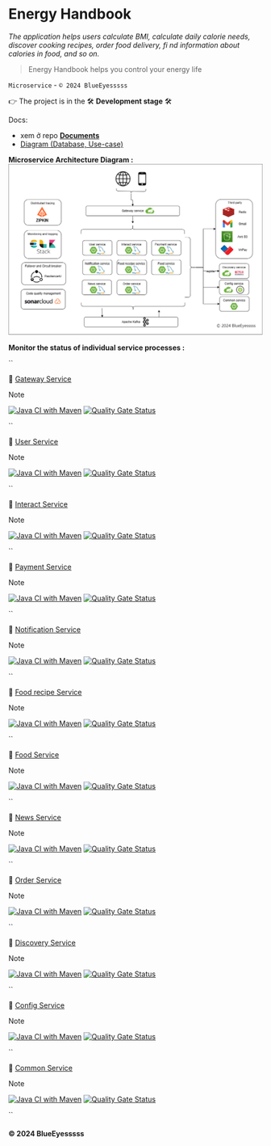 # Energy Handbook

*The application helps users calculate BMI, calculate daily calorie needs, discover cooking
recipes, order food delivery, fi nd information about calories in food, and so on.*
> Energy Handbook helps you control your energy life

`Microservice` - `© 2024 BlueEyesssss`

👉 The project is in the 🛠️ **Development stage** 🛠️

Docs:

- xem ở repo **[Documents](https://github.com/Energy-Handbok/Documents)**
- [Diagram (Database, Use-case)](https://app.diagrams.net/#G1WSEUqSddjgEpXbB7C4Mat8wIwLcRLXha#%7B%22pageId%22%3A%220Nfw3CDI6NHSKwNrIsqt%22%7D)

**Microservice Architecture Diagram :**
![Microservice Architecture Diagram](https://raw.githubusercontent.com/Energy-Handbok/Documents/main/energy_handbook-Microservice%20Architecture%20Diagram.drawio.png)

**Monitor the status of individual service processes :**

``

🧃 [Gateway Service](https://github.com/Energy-Handbok/gateway-service)

> [!NOTE]
>[![Java CI with Maven](https://github.com/Energy-Handbok/gateway-service/actions/workflows/maven.yml/badge.svg)](https://github.com/Energy-Handbok/gateway-service/actions/workflows/maven.yml)
[![Quality Gate Status](https://sonarcloud.io/api/project_badges/measure?project=Energy-Handbok_gateway-service&metric=alert_status)](https://sonarcloud.io/summary/new_code?id=Energy-Handbok_gateway-service)

``

🥑 [User Service](https://github.com/Energy-Handbok/user-service)

> [!NOTE]
>[![Java CI with Maven](https://github.com/Energy-Handbok/user-service/actions/workflows/maven.yml/badge.svg)](https://github.com/Energy-Handbok/user-service/actions/workflows/maven.yml)
[![Quality Gate Status](https://sonarcloud.io/api/project_badges/measure?project=Energy-Handbok_user-service&metric=alert_status)](https://sonarcloud.io/summary/new_code?id=Energy-Handbok_user-service)

``

🍌 [Interact Service](https://github.com/Energy-Handbok/interact-service)

> [!NOTE]
> [![Java CI with Maven](https://github.com/Energy-Handbok/interact-service/actions/workflows/maven.yml/badge.svg?branch=main)](https://github.com/Energy-Handbok/interact-service/actions/workflows/maven.yml)
> [![Quality Gate Status](https://sonarcloud.io/api/project_badges/measure?project=Energy-Handbok_interact-service&metric=alert_status)](https://sonarcloud.io/summary/new_code?id=Energy-Handbok_interact-service)

``

🍆 [Payment Service](https://github.com/Energy-Handbok/payment-service)

> [!NOTE]
>[![Java CI with Maven](https://github.com/Energy-Handbok/payment-service/actions/workflows/maven.yml/badge.svg?branch=main)](https://github.com/Energy-Handbok/payment-service/actions/workflows/maven.yml)
[![Quality Gate Status](https://sonarcloud.io/api/project_badges/measure?project=Energy-Handbok_payment-service&metric=alert_status)](https://sonarcloud.io/summary/new_code?id=Energy-Handbok_payment-service)

``

🍏 [Notification Service](https://github.com/Energy-Handbok/notification-service)

> [!NOTE]
> [![Java CI with Maven](https://github.com/Energy-Handbok/notification-service/actions/workflows/maven.yml/badge.svg?branch=main)](https://github.com/Energy-Handbok/notification-service/actions/workflows/maven.yml)
> [![Quality Gate Status](https://sonarcloud.io/api/project_badges/measure?project=Energy-Handbok_notification-service&metric=alert_status)](https://sonarcloud.io/summary/new_code?id=Energy-Handbok_notification-service)

``

🍊 [Food recipe Service](https://github.com/Energy-Handbok/food-recipe-service)

> [!NOTE]
> [![Java CI with Maven](https://github.com/Energy-Handbok/food-recipe-service/actions/workflows/maven.yml/badge.svg?branch=main)](https://github.com/Energy-Handbok/food-recipe-service/actions/workflows/maven.yml)
> [![Quality Gate Status](https://sonarcloud.io/api/project_badges/measure?project=Energy-Handbok_food-recipe-service&metric=alert_status)](https://sonarcloud.io/summary/new_code?id=Energy-Handbok_food-recipe-service)

``

🥒 [Food Service](https://github.com/Energy-Handbok/food-service)

> [!NOTE]
> [![Java CI with Maven](https://github.com/Energy-Handbok/food-service/actions/workflows/maven.yml/badge.svg?branch=main)](https://github.com/Energy-Handbok/food-service/actions/workflows/maven.yml)
> [![Quality Gate Status](https://sonarcloud.io/api/project_badges/measure?project=Energy-Handbok_food-service&metric=alert_status)](https://sonarcloud.io/summary/new_code?id=Energy-Handbok_food-service)

``

🥝 [News Service](https://github.com/Energy-Handbok/news-service)

> [!NOTE]
> [![Java CI with Maven](https://github.com/Energy-Handbok/news-service/actions/workflows/maven.yml/badge.svg?branch=main)](https://github.com/Energy-Handbok/news-service/actions/workflows/maven.yml)
> [![Quality Gate Status](https://sonarcloud.io/api/project_badges/measure?project=Energy-Handbok_news-service&metric=alert_status)](https://sonarcloud.io/summary/new_code?id=Energy-Handbok_news-service)

``

🍇 [Order Service](https://github.com/Energy-Handbok/order-service)

> [!NOTE]
> [![Java CI with Maven](https://github.com/Energy-Handbok/order-service/actions/workflows/maven.yml/badge.svg?branch=main)](https://github.com/Energy-Handbok/order-service/actions/workflows/maven.yml)
> [![Quality Gate Status](https://sonarcloud.io/api/project_badges/measure?project=Energy-Handbok_order-service&metric=alert_status)](https://sonarcloud.io/summary/new_code?id=Energy-Handbok_order-service)

``

🍈 [Discovery Service](https://github.com/Energy-Handbok/discovery-service)

> [!NOTE]
>[![Java CI with Maven](https://github.com/Energy-Handbok/discovery-service/actions/workflows/maven.yml/badge.svg?branch=main)](https://github.com/Energy-Handbok/discovery-service/actions/workflows/maven.yml)
[![Quality Gate Status](https://sonarcloud.io/api/project_badges/measure?project=Energy-Handbok_discovery-service&metric=alert_status)](https://sonarcloud.io/summary/new_code?id=Energy-Handbok_discovery-service)

``

🌽 [Config Service](https://github.com/Energy-Handbok/config-service)

> [!NOTE]
> [![Java CI with Maven](https://github.com/Energy-Handbok/config-service/actions/workflows/maven.yml/badge.svg?branch=main)](https://github.com/Energy-Handbok/config-service/actions/workflows/maven.yml)
> [![Quality Gate Status](https://sonarcloud.io/api/project_badges/measure?project=Energy-Handbok_config-service&metric=alert_status)](https://sonarcloud.io/summary/new_code?id=Energy-Handbok_config-service)

``

🍉 [Common Service](https://github.com/Energy-Handbok/common-service)

> [!NOTE]
>[![Java CI with Maven](https://github.com/Energy-Handbok/common-service/actions/workflows/maven.yml/badge.svg?branch=main)](https://github.com/Energy-Handbok/common-service/actions/workflows/maven.yml)
[![Quality Gate Status](https://sonarcloud.io/api/project_badges/measure?project=Energy-Handbok_common-service&metric=alert_status)](https://sonarcloud.io/summary/new_code?id=Energy-Handbok_common-service)

``
#### © 2024 BlueEyesssss

<!--

**Here are some ideas to get you started:**
👉 link take icon:  https://vi.piliapp.com/emoji/list/
🍇🍈🍉🍊🍋🍌🍍🥭🍎🍏🍐🍑🍒🍓🫐🥝🍅🫒🥥🥑🍆🥔🥕🌽🌶️🫑🥒🥬🥦🧄🧅🥜🫘🌰🫚🫛🍞🥐🥖🫓
🥨🥯🥞🧇🧀🍖🍗🥩🥓🍔🍟🍕🌭🥪🌮🌯🫔🥙🧆🥚🍳🥘🍲🫕🥣🥗🍿🧈🧂🥫🍱🍘🍙🍚🍛🍜🍝🍠🍢
🍣🍤🍥🥮🍡🥟🥠🥡🦀🦞🦐🦑🦪🍦🍧🍨🍩🍪🎂🍰🧁🥧🍫🍬🍭🍮🍯🍼🥛☕🫖🍵🍶🍾🍷🍸🍹🍺🍻🥂
🥃🫗🥤🧋🧃🧉🧊🥢🍽️🍴🥄🔪🫙🏺
🙋‍♀️ A short introduction - what is your organization all about?
🌈 Contribution guidelines - how can the community get involved?
👩‍💻 Useful resources - where can the community find your docs? Is there anything else the community should know?
🍿 Fun facts - what does your team eat for breakfast?
🧙 Remember, you can do mighty things with the power of [Markdown](https://docs.github.com/github/writing-on-github/getting-started-with-writing-and-formatting-on-github/basic-writing-and-formatting-syntax)
-->
